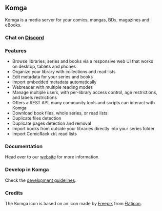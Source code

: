 ## Komga

Komga is a media server for your comics, mangas, BDs, magazines and eBooks.

### Chat on [Discord](https://discord.gg/TdRpkDu)

### Features

- Browse libraries, series and books via a responsive web UI that works on desktop, tablets and phones
- Organize your library with collections and read lists
- Edit metadata for your series and books
- Import embedded metadata automatically
- Webreader with multiple reading modes
- Manage multiple users, with per-library access control, age restrictions, and labels restrictions
- Offers a REST API, many community tools and scripts can interact with Komga
- Download book files, whole series, or read lists
- Duplicate files detection
- Duplicate pages detection and removal
- Import books from outside your libraries directly into your series folder
- Import ComicRack `cbl` read lists

### Documentation

Head over to our [website](https://komga.org) for more information.

### Develop in Komga

Check the [development guidelines](./DEVELOPING.md).

### Credits

The Komga icon is based on an icon made by [Freepik](https://www.freepik.com/home) from [Flaticon](https://www.flaticon.com).
